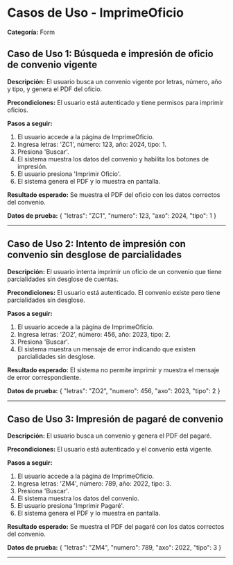 # Casos de Uso - ImprimeOficio

**Categoría:** Form

## Caso de Uso 1: Búsqueda e impresión de oficio de convenio vigente

**Descripción:** El usuario busca un convenio vigente por letras, número, año y tipo, y genera el PDF del oficio.

**Precondiciones:**
El usuario está autenticado y tiene permisos para imprimir oficios.

**Pasos a seguir:**
1. El usuario accede a la página de ImprimeOficio.
2. Ingresa letras: 'ZC1', número: 123, año: 2024, tipo: 1.
3. Presiona 'Buscar'.
4. El sistema muestra los datos del convenio y habilita los botones de impresión.
5. El usuario presiona 'Imprimir Oficio'.
6. El sistema genera el PDF y lo muestra en pantalla.

**Resultado esperado:**
Se muestra el PDF del oficio con los datos correctos del convenio.

**Datos de prueba:**
{ "letras": "ZC1", "numero": 123, "axo": 2024, "tipo": 1 }

---

## Caso de Uso 2: Intento de impresión con convenio sin desglose de parcialidades

**Descripción:** El usuario intenta imprimir un oficio de un convenio que tiene parcialidades sin desglose de cuentas.

**Precondiciones:**
El usuario está autenticado. El convenio existe pero tiene parcialidades sin desglose.

**Pasos a seguir:**
1. El usuario accede a la página de ImprimeOficio.
2. Ingresa letras: 'ZO2', número: 456, año: 2023, tipo: 2.
3. Presiona 'Buscar'.
4. El sistema muestra un mensaje de error indicando que existen parcialidades sin desglose.

**Resultado esperado:**
El sistema no permite imprimir y muestra el mensaje de error correspondiente.

**Datos de prueba:**
{ "letras": "ZO2", "numero": 456, "axo": 2023, "tipo": 2 }

---

## Caso de Uso 3: Impresión de pagaré de convenio

**Descripción:** El usuario busca un convenio y genera el PDF del pagaré.

**Precondiciones:**
El usuario está autenticado y el convenio está vigente.

**Pasos a seguir:**
1. El usuario accede a la página de ImprimeOficio.
2. Ingresa letras: 'ZM4', número: 789, año: 2022, tipo: 3.
3. Presiona 'Buscar'.
4. El sistema muestra los datos del convenio.
5. El usuario presiona 'Imprimir Pagaré'.
6. El sistema genera el PDF y lo muestra en pantalla.

**Resultado esperado:**
Se muestra el PDF del pagaré con los datos correctos del convenio.

**Datos de prueba:**
{ "letras": "ZM4", "numero": 789, "axo": 2022, "tipo": 3 }

---

